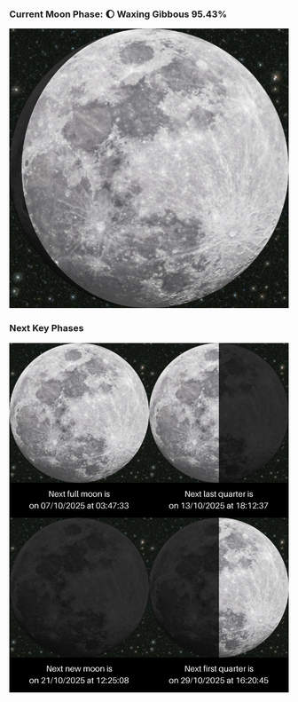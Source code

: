 ### Current Moon Phase: 🌔 Waxing Gibbous 95.43%
![Moon Phase](moonphase.png)
### Next Key Phases
![Gallery](gallery.png)